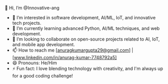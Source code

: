 👋 Hi, I’m @Innovative-ang
- 👀 I’m interested in software development, AI/ML, IoT, and innovative tech projects.
- 🌱 I’m currently learning advanced Python, AI/ML techniques, and web development.
- 💞️ I’m looking to collaborate on open-source projects related to AI, IoT, and mobile app development.
- 📫 How to reach me [anuragkumargupta29@gmail.com] | [www.linkedin.com/in/anurag-kumar-7748792a5]
- 😄 Pronouns: He/Him
- ⚡ Fun fact:  I love blending technology with creativity, and I'm always up for a good coding challenge!
<!---
Innovative-ang/Innovative-ang is a ✨ special ✨ repository because its `README.md` (this file) appears on your GitHub profile.
You can click the Preview link to take a look at your changes.
--->
